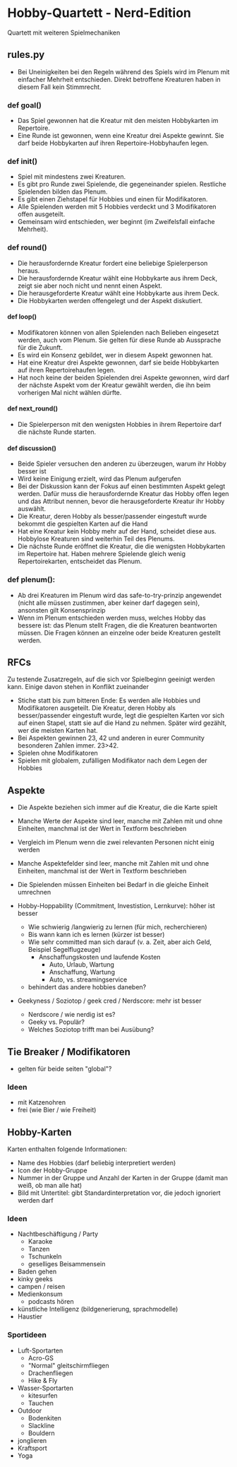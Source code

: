 # Hobby-Quartett - Nerd-Edition

Quartett mit weiteren Spielmechaniken

## rules.py

- Bei Uneinigkeiten bei den Regeln während des Spiels wird im Plenum mit einfacher Mehrheit entschieden. Direkt betroffene Kreaturen haben in diesem Fall kein Stimmrecht.

### def goal()

- Das Spiel gewonnen hat die Kreatur mit den meisten Hobbykarten im Repertoire.
- Eine Runde ist gewonnen, wenn eine Kreatur drei Aspekte gewinnt. Sie darf beide Hobbykarten auf ihren Repertoire-Hobbyhaufen legen.

### def init()

- Spiel mit mindestens zwei Kreaturen.
- Es gibt pro Runde zwei Spielende, die gegeneinander spielen. Restliche Spielenden bilden das Plenum.
- Es gibt einen Ziehstapel für Hobbies und einen für Modifikatoren.
- Alle Spielenden werden mit 5 Hobbies verdeckt und 3 Modifikatoren offen ausgeteilt.
- Gemeinsam wird entschieden, wer beginnt (im Zweifelsfall einfache Mehrheit).

### def round()

- Die herausfordernde Kreatur fordert eine beliebige Spielerperson heraus.
- Die herausfordernde Kreatur wählt eine Hobbykarte aus ihrem Deck, zeigt sie aber noch nicht und nennt einen Aspekt.
- Die herausgeforderte Kreatur wählt eine Hobbykarte aus ihrem Deck.
- Die Hobbykarten werden offengelegt und der Aspekt diskutiert.

#### def loop()

- Modifikatoren können von allen Spielenden nach Belieben eingesetzt werden, auch vom Plenum. Sie gelten für diese Runde ab Aussprache für die Zukunft.
- Es wird ein Konsenz gebildet, wer in diesem Aspekt gewonnen hat.
- Hat eine Kreatur drei Aspekte gewonnen, darf sie beide Hobbykarten auf ihren Repertoirehaufen legen.
- Hat noch keine der beiden Spielenden drei Aspekte gewonnen, wird darf der nächste Aspekt vom der Kreatur gewählt werden, die ihn beim vorherigen Mal nicht wählen dürfte. 

#### def next_round()

- Die Spielerperson mit den wenigsten Hobbies in ihrem Repertoire darf die nächste Runde starten.

#### def discussion()

- Beide Spieler versuchen den anderen zu überzeugen, warum ihr Hobby besser ist
- Wird keine Einigung erzielt, wird das Plenum aufgerufen
- Bei der Diskussion kann der Fokus auf einen bestimmten Aspekt gelegt werden. Dafür muss die herausfordernde Kreatur das Hobby offen legen und das Attribut nennen, bevor die herausgeforderte Kreatur ihr Hobby auswählt.
- Die Kreatur, deren Hobby als besser/passender eingestuft wurde bekommt die gespielten Karten auf die Hand
- Hat eine Kreatur kein Hobby mehr auf der Hand, scheidet diese aus. Hobbylose Kreaturen sind weiterhin Teil des Plenums.
- Die nächste Runde eröffnet die Kreatur, die die wenigsten Hobbykarten im Repertoire hat. Haben mehrere Spielende gleich wenig Repertoirekarten, entscheidet das Plenum.

### def plenum():

- Ab drei Kreaturen im Plenum wird das safe-to-try-prinzip angewendet (nicht alle müssen zustimmen, aber keiner darf dagegen sein), ansonsten gilt Konsensprinzip
- Wenn im Plenum entschieden werden muss, welches Hobby das bessere ist: das Plenum stellt Fragen, die die Kreaturen beantworten müssen. Die Fragen können an einzelne oder beide Kreaturen gestellt werden.

## RFCs

Zu testende Zusatzregeln, auf die sich vor Spielbeginn geeinigt werden kann. Einige davon stehen in Konflikt zueinander

- Stiche statt bis zum bitteren Ende: Es werden alle Hobbies und Modifikatoren ausgeteilt. Die Kreatur, deren Hobby als besser/passender eingestuft wurde, legt die gespielten Karten vor sich auf einen Stapel, statt sie auf die Hand zu nehmen. Später wird gezählt, wer die meisten Karten hat.
- Bei Aspekten gewinnen 23, 42 und anderen in eurer Community besonderen Zahlen immer. 23>42.
- Spielen ohne Modifikatoren
- Spielen mit globalem, zufälligen Modifikator nach dem Legen der Hobbies

## Aspekte

- Die Aspekte beziehen sich immer auf die Kreatur, die die Karte spielt
- Manche Werte der Aspekte sind leer, manche mit Zahlen mit und ohne Einheiten, manchmal ist der Wert in Textform beschrieben
- Vergleich im Plenum wenn die zwei relevanten Personen nicht einig werden
- Manche Aspektefelder sind leer, manche mit Zahlen mit und ohne Einheiten, manchmal ist der Wert in Textform beschrieben
- Die Spielenden müssen Einheiten bei Bedarf in die gleiche Einheit umrechnen

- Hobby-Hoppability (Commitment, Investistion, Lernkurve): höher ist besser
  - Wie schwierig /langwierig zu lernen (für mich, recherchieren)
  - Bis wann kann ich es lernen (kürzer ist besser)
  - Wie sehr committed man sich darauf (v. a. Zeit, aber aich Geld, Beispiel Segelflugzeuge)
    - Anschaffungskosten und laufende Kosten
      - Auto, Urlaub, Wartung
      - Anschaffung, Wartung
      - Auto, vs. streamingservice
  - behindert das andere hobbies daneben?
- Geekyness / Soziotop / geek cred / Nerdscore: mehr ist besser
  - Nerdscore / wie nerdig ist es?
  - Geeky vs. Populär?
  - Welches Soziotop trifft man bei Ausübung?

## Tie Breaker / Modifikatoren

- gelten für beide seiten "global"?

### Ideen

- mit Katzenohren
- frei (wie Bier / wie Freiheit)

## Hobby-Karten

Karten enthalten folgende Informationen:

- Name des Hobbies (darf beliebig interpretiert werden)
- Icon der Hobby-Gruppe
- Nummer in der Gruppe und Anzahl der Karten in der Gruppe (damit man weiß, ob man alle hat)
- Bild mit Untertitel: gibt Standardinterpretation vor, die jedoch ignoriert werden darf

### Ideen

- Nachtbeschäftigung / Party
  - Karaoke
  - Tanzen
  - Tschunkeln
  - geselliges Beisammensein
- Baden gehen
- kinky geeks
- campen / reisen
- Medienkonsum
  - podcasts hören
- künstliche Intelligenz (bildgenerierung, sprachmodelle)
- Haustier

### Sportideen

- Luft-Sportarten
  - Acro-GS
  - "Normal" gleitschirmfliegen
  - Drachenfliegen
  - Hike & Fly
- Wasser-Sportarten
  - kitesurfen
  - Tauchen
- Outdoor
  - Bodenkiten
  - Slackline
  - Bouldern
- jonglieren
- Kraftsport
- Yoga
